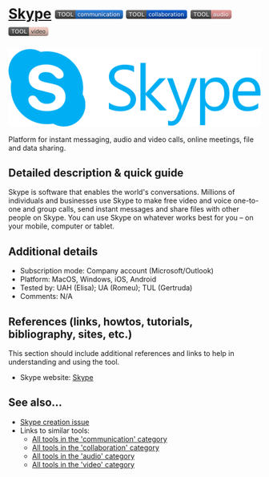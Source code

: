 # [Skype](https://www.skype.com)  [<img src="images/communication.png" align="bottom">](https://github.com/e-CLOSE/Toolbox/issues?q=label%3A01_TOOL+label%3Acommunication) [<img src="images/collaboration.png" align="bottom">](https://github.com/e-CLOSE/Toolbox/issues?q=label%3A01_TOOL+label%3Acollaboration) [<img src="images/audio.png" align="bottom">](https://github.com/e-CLOSE/Toolbox/issues?q=label%3A01_TOOL+label%3Aaudio) [<img src="images/video.png" align="bottom">](https://github.com/e-CLOSE/Toolbox/issues?q=label%3A01_TOOL+label%3Avideo)

![Skype logo](images/logo_kype.png)

Platform for instant messaging, audio and video calls, online meetings, file and data sharing.


## Detailed description & quick guide

Skype is software that enables the world's conversations. Millions of individuals and businesses use Skype to make free video and voice one-to-one and group calls, send instant messages and share files with other people on Skype. You can use Skype on whatever works best for you – on your mobile, computer or tablet.


## Additional details

- Subscription mode: Company account (Microsoft/Outlook)
- Platform: MacOS, Windows, iOS, Android
- Tested by: UAH (Elisa); UA (Romeu); TUL (Gertruda)
- Comments: N/A


## References (links, howtos, tutorials, bibliography, sites, etc.)

This section should include additional references and links to help in
understanding and using the tool.

- Skype website: [Skype](https://www.skype.com)


## See also...

- [Skype creation issue](https://github.com/e-CLOSE/Toolbox/issues/159)
- Links to similar tools:
  - [All tools in the 'communication' category](https://github.com/e-CLOSE/Toolbox/issues?q=label%3A01_TOOL+label%3Acommunication)
  - [All tools in the 'collaboration' category](https://github.com/e-CLOSE/Toolbox/issues?q=label%3A01_TOOL+label%3Acollaboration)
  - [All tools in the 'audio' category](https://github.com/e-CLOSE/Toolbox/issues?q=label%3A01_TOOL+label%3Aaudio)
  - [All tools in the 'video' category](https://github.com/e-CLOSE/Toolbox/issues?q=label%3A01_TOOL+label%3Avideo)
